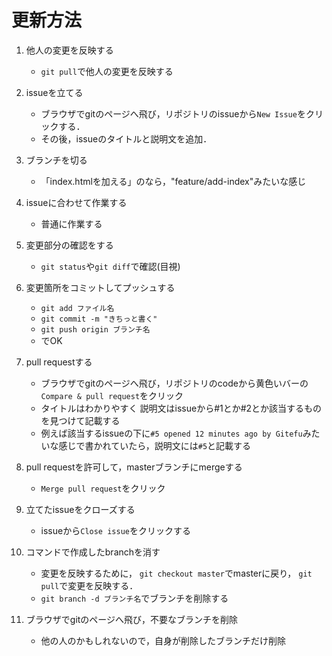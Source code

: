 # 更新方法
1. 他人の変更を反映する
	- `git pull`で他人の変更を反映する

1. issueを立てる
	- ブラウザでgitのページへ飛び，リポジトリのissueから`New Issue`をクリックする．
	- その後，issueのタイトルと説明文を追加．

1. ブランチを切る
	- 「index.htmlを加える」のなら，"feature/add-index"みたいな感じ

1. issueに合わせて作業する
	- 普通に作業する

1. 変更部分の確認をする
	- `git status`や`git diff`で確認(目視)

1. 変更箇所をコミットしてプッシュする
	- `git add ファイル名`
	- `git commit -m "きちっと書く"`
	- `git push origin ブランチ名`
	- でOK

1. pull requestする
	- ブラウザでgitのページへ飛び，リポジトリのcodeから黄色いバーの`Compare & pull request`をクリック
	- タイトルはわかりやすく 説明文はissueから#1とか#2とか該当するものを見つけて記載する
	- 例えば該当するissueの下に`#5 opened 12 minutes ago by Gitefu`みたいな感じで書かれていたら，説明文には`#5`と記載する

1. pull requestを許可して，masterブランチにmergeする
	- `Merge pull request`をクリック

1. 立てたissueをクローズする
	- issueから`Close issue`をクリックする

1. コマンドで作成したbranchを消す
	- 変更を反映するために， `git checkout master`でmasterに戻り， `git pull`で変更を反映する．
	- `git branch -d ブランチ名`でブランチを削除する

1. ブラウザでgitのページへ飛び，不要なブランチを削除
	- 他の人のかもしれないので，自身が削除したブランチだけ削除
